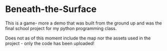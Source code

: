 # Beneath-the-Surface
This is a game- more a demo that was built from the ground up and was the final school project for my python programming class.

Does not as of this moment include the map nor the assets used in the project - only the code has been uploaded!
